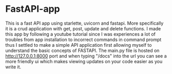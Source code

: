 # FastAPI-app
This is a fast API app using starlette, uvicorn and fastapi. More specifically it is a crud application with get, post, update and delete functions. I made this app by following a youtube tutorial since I was experiences a lot of troubles from app installation to incorrect commands in command prompt thus I settled to make a simple API application first allowing myself to understand the basic concepts of FASTAPI. The main.py file is hosted on http://127.0.0.1:8000 port and when typing "/docs" into the url you can see a more friendly ui which makes viewing updates on your code easier as you write it. 
